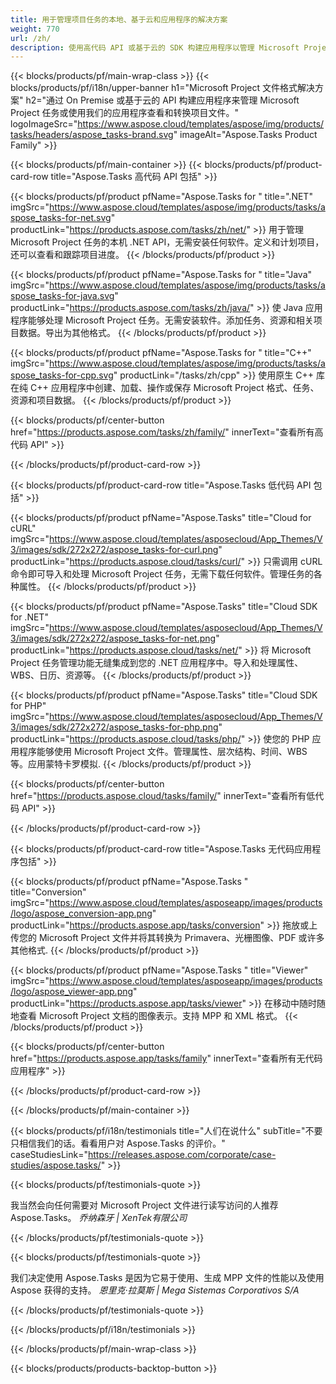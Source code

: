 ```yaml
---
title: 用于管理项目任务的本地、基于云和应用程序的解决方案 
weight: 770
url: /zh/
description: 使用高代码 API 或基于云的 SDK 构建应用程序以管理 Microsoft Project 任务。或者使用我们的跨平台应用程序来查看或转换任务。
---
```


{{< blocks/products/pf/main-wrap-class >}}
{{< blocks/products/pf/i18n/upper-banner h1="Microsoft Project 文件格式解决方案" h2="通过 On Premise 或基于云的 API 构建应用程序来管理 Microsoft Project 任务或使用我们的应用程序查看和转换项目文件。" logoImageSrc="https://www.aspose.cloud/templates/aspose/img/products/tasks/headers/aspose_tasks-brand.svg" imageAlt="Aspose.Tasks Product Family" >}}

{{< blocks/products/pf/main-container >}}
{{< blocks/products/pf/product-card-row title="Aspose.Tasks 高代码 API 包括" >}}

{{< blocks/products/pf/product pfName="Aspose.Tasks for " title=".NET" imgSrc="https://www.aspose.cloud/templates/aspose/img/products/tasks/aspose_tasks-for-net.svg" productLink="https://products.aspose.com/tasks/zh/net/" >}}
用于管理 Microsoft Project 任务的本机 .NET API，无需安装任何软件。定义和计划项目，还可以查看和跟踪项目进度。
{{< /blocks/products/pf/product >}}

{{< blocks/products/pf/product pfName="Aspose.Tasks for " title="Java" imgSrc="https://www.aspose.cloud/templates/aspose/img/products/tasks/aspose_tasks-for-java.svg" productLink="https://products.aspose.com/tasks/zh/java/" >}}
使 Java 应用程序能够处理 Microsoft Project 任务。无需安装软件。添加任务、资源和相关项目数据。导出为其他格式。
{{< /blocks/products/pf/product >}}

{{< blocks/products/pf/product pfName="Aspose.Tasks for " title="C++" imgSrc="https://www.aspose.cloud/templates/aspose/img/products/tasks/aspose_tasks-for-cpp.svg" productLink="/tasks/zh/cpp" >}}
使用原生 C++ 库在纯 C++ 应用程序中创建、加载、操作或保存 Microsoft Project 格式、任务、资源和项目数据。
{{< /blocks/products/pf/product >}}

{{< blocks/products/pf/center-button href="https://products.aspose.com/tasks/zh/family/" innerText="查看所有高代码 API" >}}

{{< /blocks/products/pf/product-card-row >}}

{{< blocks/products/pf/product-card-row title="Aspose.Tasks 低代码 API 包括" >}}

{{< blocks/products/pf/product pfName="Aspose.Tasks" title="Cloud for cURL" imgSrc="https://www.aspose.cloud/templates/asposecloud/App_Themes/V3/images/sdk/272x272/aspose_tasks-for-curl.png" productLink="https://products.aspose.cloud/tasks/curl/" >}}
只需调用 cURL 命令即可导入和处理 Microsoft Project 任务，无需下载任何软件。管理任务的各种属性。
{{< /blocks/products/pf/product >}}

{{< blocks/products/pf/product pfName="Aspose.Tasks" title="Cloud SDK for .NET" imgSrc="https://www.aspose.cloud/templates/asposecloud/App_Themes/V3/images/sdk/272x272/aspose_tasks-for-net.png" productLink="https://products.aspose.cloud/tasks/net/" >}}
将 Microsoft Project 任务管理功能无缝集成到您的 .NET 应用程序中。导入和处理属性、WBS、日历、资源等。
{{< /blocks/products/pf/product >}}

{{< blocks/products/pf/product pfName="Aspose.Tasks" title="Cloud SDK for PHP" imgSrc="https://www.aspose.cloud/templates/asposecloud/App_Themes/V3/images/sdk/272x272/aspose_tasks-for-php.png" productLink="https://products.aspose.cloud/tasks/php/" >}}
使您的 PHP 应用程序能够使用 Microsoft Project 文件。管理属性、层次结构、时间、WBS 等。应用蒙特卡罗模拟.
{{< /blocks/products/pf/product >}}

{{< blocks/products/pf/center-button href="https://products.aspose.cloud/tasks/family/" innerText="查看所有低代码 API" >}}

{{< /blocks/products/pf/product-card-row >}}

{{< blocks/products/pf/product-card-row title="Aspose.Tasks 无代码应用程序包括" >}}

{{< blocks/products/pf/product pfName="Aspose.Tasks " title="Conversion" imgSrc="https://www.aspose.cloud/templates/asposeapp/images/products/logo/aspose_conversion-app.png" productLink="https://products.aspose.app/tasks/conversion" >}}
拖放或上传您的 Microsoft Project 文件并将其转换为 Primavera、光栅图像、PDF 或许多其他格式.
{{< /blocks/products/pf/product >}}

{{< blocks/products/pf/product pfName="Aspose.Tasks " title="Viewer" imgSrc="https://www.aspose.cloud/templates/asposeapp/images/products/logo/aspose_viewer-app.png" productLink="https://products.aspose.app/tasks/viewer" >}}
在移动中随时随地查看 Microsoft Project 文档的图像表示。支持 MPP 和 XML 格式。
{{< /blocks/products/pf/product >}}

{{< blocks/products/pf/center-button href="https://products.aspose.app/tasks/family" innerText="查看所有无代码应用程序" >}}

{{< /blocks/products/pf/product-card-row >}}

{{< /blocks/products/pf/main-container >}}

{{< blocks/products/pf/i18n/testimonials title="人们在说什么" subTitle="不要只相信我们的话。看看用户对 Aspose.Tasks 的评价。" caseStudiesLink="https://releases.aspose.com/corporate/case-studies/aspose.tasks/" >}}

{{< blocks/products/pf/testimonials-quote >}}
<p class="first">
 我当然会向任何需要对 Microsoft Project 文件进行读写访问的人推荐 Aspose.Tasks。
 <em>
  乔纳森牙 | XenTek有限公司
 </em>
</p>

{{< /blocks/products/pf/testimonials-quote >}}

{{< blocks/products/pf/testimonials-quote >}}
<p class="second">
 我们决定使用 Aspose.Tasks 是因为它易于使用、生成 MPP 文件的性能以及使用 Aspose 获得的支持。
 <em>
  恩里克·拉莫斯 | Mega Sistemas Corporativos S/A
 </em>
</p>

{{< /blocks/products/pf/testimonials-quote >}}

{{< /blocks/products/pf/i18n/testimonials >}}

{{< /blocks/products/pf/main-wrap-class >}}

{{< blocks/products/products-backtop-button >}}